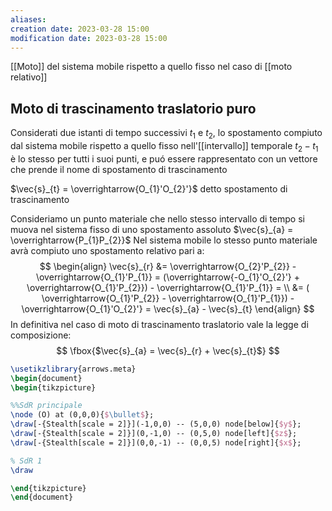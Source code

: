 ```yaml
---
aliases: 
creation date: 2023-03-28 15:00
modification date: 2023-03-28 15:00
---
```


[[Moto]] del sistema mobile rispetto a quello fisso nel caso di [[moto relativo]]



## Moto di trascinamento traslatorio puro
Considerati due istanti di tempo successivi $t_{1}$ e $t_{2}$, lo spostamento compiuto dal sistema mobile rispetto a quello fisso nell'[[intervallo]] temporale $t_{2}-t_{1}$ è lo stesso per tutti i suoi punti, e puó essere rappresentato con un vettore che prende il nome di spostamento di trascinamento

$\vec{s}_{t} = \overrightarrow{O_{1}'O_{2}'}$ detto spostamento di trascinamento

Consideriamo un punto materiale che nello stesso intervallo di tempo si muova nel sistema fisso di uno spostamento assoluto
$\vec{s}_{a} = \overrightarrow{P_{1}P_{2}}$
Nel sistema mobile lo stesso punto materiale avrà compiuto uno spostamento relativo pari a:
$$
\begin{align}
\vec{s}_{r} &= \overrightarrow{O_{2}'P_{2}} - \overrightarrow{O_{1}'P_{1}} = (\overrightarrow{-O_{1}'O_{2}'} + \overrightarrow{O_{1}'P_{2}}) - \overrightarrow{O_{1}'P_{1}} = \\
&= ( \overrightarrow{O_{1}'P_{2}} - \overrightarrow{O_{1}'P_{1}}) - \overrightarrow{O_{1}'O_{2}'} = \vec{s}_{a} - \vec{s}_{t} 
\end{align}
$$
In definitiva nel caso di moto di trascinamento traslatorio vale la legge di composizione:
$$
\fbox{$\vec{s}_{a} = \vec{s}_{r} + \vec{s}_{t}$}
$$

```tikz
\usetikzlibrary{arrows.meta}
\begin{document}
\begin{tikzpicture}

%%SdR principale
\node (O) at (0,0,0){$\bullet$};
\draw[-{Stealth[scale = 2]}](-1,0,0) -- (5,0,0) node[below]{$y$};
\draw[-{Stealth[scale = 2]}](0,-1,0) -- (0,5,0) node[left]{$z$};
\draw[-{Stealth[scale = 2]}](0,0,-1) -- (0,0,5) node[right]{$x$};

% SdR 1
\draw

\end{tikzpicture}
\end{document}
```
